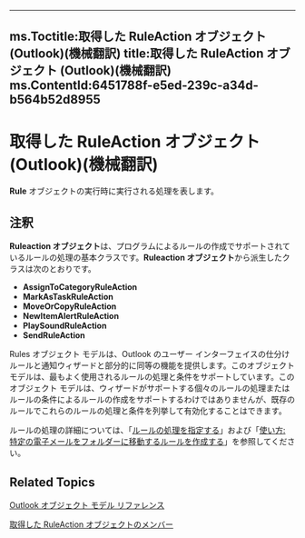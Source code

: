 

---
ms.Toctitle:取得した RuleAction オブジェクト (Outlook)(機械翻訳)
title:取得した RuleAction オブジェクト (Outlook)(機械翻訳)
ms.ContentId:6451788f-e5ed-239c-a34d-b564b52d8955
---
# 取得した RuleAction オブジェクト (Outlook)(機械翻訳)




**Rule** オブジェクトの実行時に実行される処理を表します。

## 注釈
**Ruleaction オブジェクト**は、プログラムによるルールの作成でサポートされているルールの処理の基本クラスです。**Ruleaction オブジェクト**から派生したクラスは次のとおりです。

- **AssignToCategoryRuleAction**
- **MarkAsTaskRuleAction**
- **MoveOrCopyRuleAction**
- **NewItemAlertRuleAction**
- **PlaySoundRuleAction**
- **SendRuleAction**








Rules オブジェクト モデルは、Outlook のユーザー インターフェイスの仕分けルールと通知ウィザードと部分的に同等の機能を提供します。このオブジェクト モデルは、最もよく使用されるルールの処理と条件をサポートしています。このオブジェクト モデルは、ウィザードがサポートする個々のルールの処理またはルールの条件によるルールの作成をサポートするわけではありませんが、既存のルールでこれらのルールの処理と条件を列挙して有効化することはできます。



ルールの処理の詳細については、「[ルールの処理を指定する](c5f83c81-0e01-38aa-5ec7-3932b4443e43)」および「[使い方: 特定の電子メールをフォルダーに移動するルールを作成する](e72fa307-8224-c2d2-1318-a18cd8e9f22f.md)」を参照してください。



## Related Topics

[Outlook オブジェクト モデル リファレンス](73221b13-d8d8-99b8-3394-b95dbbfd5ddc.md)

[取得した RuleAction オブジェクトのメンバー](149a3484-1120-bfea-fbbe-884996c0799b.md)




